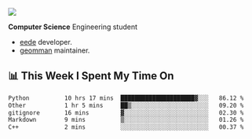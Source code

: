 ![](https://komarev.com/ghpvc/?username=brauliorivas&color=green)

**Computer Science** Engineering student

- [eede](https://github.com/key4hep/eede) developer.
- [geomman](https://www.freshports.org/sysutils/geomman) maintainer.

## 📊 This Week I Spent My Time On

<!--START_SECTION:waka-->

```txt
Python          10 hrs 17 mins  █████████████████████▓░░░   86.12 %
Other           1 hr 5 mins     ██▒░░░░░░░░░░░░░░░░░░░░░░   09.20 %
gitignore       16 mins         ▓░░░░░░░░░░░░░░░░░░░░░░░░   02.30 %
Markdown        9 mins          ▒░░░░░░░░░░░░░░░░░░░░░░░░   01.26 %
C++             2 mins          ░░░░░░░░░░░░░░░░░░░░░░░░░   00.37 %
```

<!--END_SECTION:waka-->
